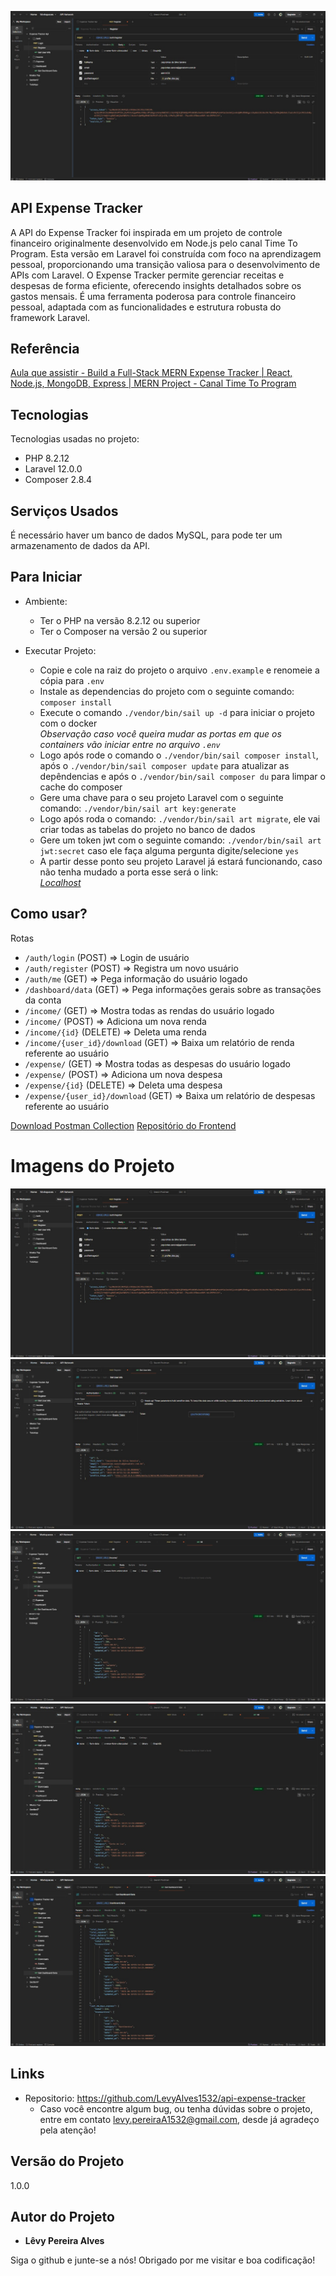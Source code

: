 ![Imagem inicial do projeto](https://github.com/LevyAlves1532/api-expense-tracker/blob/master/readme/register.jpg)

## API Expense Tracker
A API do Expense Tracker foi inspirada em um projeto de controle financeiro originalmente desenvolvido em Node.js pelo canal Time To Program. Esta versão em Laravel foi construída com foco na aprendizagem pessoal, proporcionando uma transição valiosa para o desenvolvimento de APIs com Laravel. O Expense Tracker permite gerenciar receitas e despesas de forma eficiente, oferecendo insights detalhados sobre os gastos mensais. É uma ferramenta poderosa para controle financeiro pessoal, adaptada com as funcionalidades e estrutura robusta do framework Laravel.

## Referência
[Aula que assistir - Build a Full-Stack MERN Expense Tracker | React, Node.js, MongoDB, Express | MERN Project - Canal Time To Program](https://www.youtube.com/watch?v=PQnbtnsYUho)

## Tecnologias

Tecnologias usadas no projeto:

  * PHP 8.2.12
  * Laravel 12.0.0
  * Composer 2.8.4

## Serviços Usados

É necessário haver um banco de dados MySQL, para pode ter um armazenamento de dados da API.

## Para Iniciar

  * Ambiente:
    - Ter o PHP na versão 8.2.12 ou superior
    - Ter o Composer na versão 2 ou superior
  
  * Executar Projeto:
    - Copie e cole na raiz do projeto o arquivo `.env.example` e renomeie a cópia para `.env`
    - Instale as dependencias do projeto com o seguinte comando: `composer install`
    - Execute o comando `./vendor/bin/sail up -d` para iniciar o projeto com o docker<br/>
    *Observação caso você queira mudar as portas em que os containers vão iniciar entre no arquivo `.env`*
    - Logo após rode o comando o `./vendor/bin/sail composer install`, após o `./vendor/bin/sail composer update` para atualizar as depêndencias e após o `./vendor/bin/sail composer du` para limpar o cache do composer
    - Gere uma chave para o seu projeto Laravel com o seguinte comando: `./vendor/bin/sail art key:generate`
    - Logo após roda o comando: `./vendor/bin/sail art migrate`, ele vai criar todas as tabelas do projeto no banco de dados
    - Gere um token jwt com o seguinte comando: `./vendor/bin/sail art jwt:secret` caso ele faça alguma pergunta digite/selecione `yes`
    - A partir desse ponto seu projeto Laravel já estará funcionando, caso não tenha mudado a porta esse será o link:<br />
    [*Localhost*](http://localhost/)

## Como usar?

Rotas

* `/auth/login` (POST) => Login de usuário
* `/auth/register` (POST) => Registra um novo usuário
* `/auth/me` (GET) => Pega informação do usuário logado
* `/dashboard/data` (GET) => Pega informações gerais sobre as transações da conta
* `/income/` (GET) => Mostra todas as rendas do usuário logado
* `/income/` (POST) => Adiciona um nova renda
* `/income/{id}` (DELETE) => Deleta uma renda
* `/income/{user_id}/download` (GET) => Baixa um relatório de renda referente ao usuário
* `/expense/` (GET) => Mostra todas as despesas do usuário logado
* `/expense/` (POST) => Adiciona um nova despesa
* `/expense/{id}` (DELETE) => Deleta uma despesa
* `/expense/{user_id}/download` (GET) => Baixa um relatório de despesas referente ao usuário

[Download Postman Collection](https://github.com/LevyAlves1532/api-expense-tracker/blob/master/readme/expense_tracker_api.postman_collection)
[Repositório do Frontend](https://github.com/LevyAlves1532/expense-tracker)

# Imagens do Projeto
![Rota de cadastro](https://github.com/LevyAlves1532/api-expense-tracker/blob/master/readme/register.jpg)
![Rota para consultar meus dados](https://github.com/LevyAlves1532/api-expense-tracker/blob/master/readme/me.jpg)
![Rota de visualização das rendas](https://github.com/LevyAlves1532/api-expense-tracker/blob/master/readme/get_all_income.jpg)
![Rota de visualização das despesas](https://github.com/LevyAlves1532/api-expense-tracker/blob/master/readme/get_all_expense.jpg)
![Rota de visualização de dados gerais](https://github.com/LevyAlves1532/api-expense-tracker/blob/master/readme/get_dashboard_data.jpg)

## Links

  * Repositorio: https://github.com/LevyAlves1532/api-expense-tracker
    - Caso você encontre algum bug, ou tenha dúvidas sobre o projeto, entre em contato levy.pereiraA1532@gmail.com, desde já agradeço pela atenção!

  ## Versão do Projeto

  1.0.0

  ## Autor do Projeto

  * **Lêvy Pereira Alves**

  Siga o github e junte-se a nós!
  Obrigado por me visitar e boa codificação!
